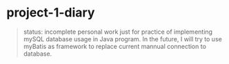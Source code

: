 # project-1-diary
>  status: incomplete
>  personal work just for practice of implementing mySQL database usage in Java program. 
>  In the future, I will try to use myBatis as framework to replace current mannual connection to database.
#
